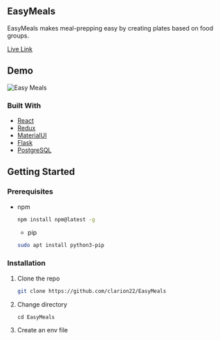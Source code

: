 ## EasyMeals

EasyMeals makes meal-prepping easy by creating plates based on food groups. 

[Live Link](https://eazymeals.herokuapp.com)

## Demo
![Easy Meals](https://user-images.githubusercontent.com/66930118/114934464-e6daf100-9e07-11eb-9722-796f8148db6c.gif)

### Built With

* [React](https://reactjs.org/)
* [Redux](https://react-redux.js.org/)
* [MaterialUI](https://material-ui.com/)
* [Flask](https://react-redux.js.org/)
* [PostgreSQL](https://www.postgresql.org/)

## Getting Started
### Prerequisites
* npm
  ```sh
  npm install npm@latest -g
  ```
  * pip 
  ```sh
  sudo apt install python3-pip
  ```

### Installation
1. Clone the repo
   ```sh
   git clone https://github.com/clarion22/EasyMeals
   ```
2. Change directory 
   ```
   cd EasyMeals
   ```
3. Create an env file 
   ```
   
   ```
